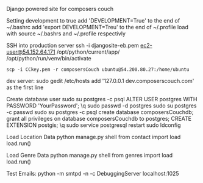 Django powered site for composers couch

  Setting development to true
    add 'DEVELOPMENT=True' to the end of ~/.bashrc
    add 'export DEVELOPMENT=Treu' to the end of ~/.profile
    load with source ~/.bashrs and ~/.profile respectivly

  SSH into production server
    ssh -i djangosite-eb.pem ec2-user@54.152.64.171
    /opt/python/current/app/
    /opt/python/run/venv/bin/activate

    scp -i CCkey.pem -r composersCouch ubuntu@54.200.80.27:/home/ubuntu

  dev server:
    sudo gedit /etc/hosts
    add '127.0.0.1        dev.composerscouch.com' as the first line

  Create database user
    sudo su postgres -c psql
      ALTER USER postgres WITH PASSWORD 'YourPassword';
      \q
    sudo passwd -d postgres
    sudo su postgres -c passwd
    sudo su postgres -c psql
      create database composersCouchdb;
      grant all privileges on database composersCouchdb to postgres;
      CREATE EXTENSION postgis;
      \q
    sudo service postgresql restart
    sudo ldconfig

  Load Location Data
    python manage.py shell
      from contact import load
      load.run()

  Load Genre Data
    python manage.py shell
      from genres import load
      load.run()

  Test Emails:
    python -m smtpd -n -c DebuggingServer localhost:1025
